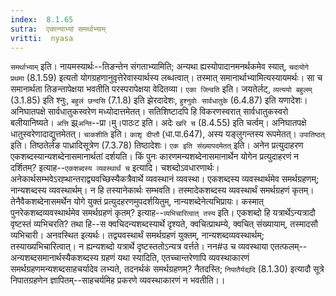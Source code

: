 ```yaml
---
index:  8.1.65
sutra:  एकान्याभ्यां समर्थाभ्याम्
vritti:  nyasa
---
```


`समर्थाभ्याम्` इति। नायमस्यार्थः--तिङन्तेन संगताभ्यामिति; अन्यथा ह्यस्योपादानमनर्थकमेव स्यात्, `चदायोगे प्रथमा` (8.1.59) इत्यतो योगग्रहणानुवृत्तेरेवास्यार्थस्य लब्धत्वात्। तस्मात् समानार्थाभ्यामित्यस्यायमर्थः। सा च समानार्थता तिङन्तापेक्षया भवतीति परस्परापेक्षया वेदितव्या। `एका जिन्वति` इति। जयतेर्लट्, `व्यत्ययो बहुलम्` (3.1.85) इति श्नुः, `बहुलं छन्दसि` (7.1.8) इति झेरदादेशः, `हुश्नुवोः सार्वधातुके` (6.4.87) इति यणादेशः। अनिघातपक्षे सार्वधातुकस्वरेण मध्योदात्तमेतत्। सतिशिष्टादपि हि विकरणस्वरात् सार्वधातुकस्वरो बलीयानिष्यते। `अत्ति` झ्र्`अन्ति`--प्रा।मु।पाठःट इति। अदेः `खरि च` (8.4.55) इति चर्त्वम्। अनिघातपक्षे धातुस्वरेणादाद्युत्तमेतत्। `चाकशीति` इति। `काशृ दीप्तौ` (धा.पा.647), अस्य यङ्लुगन्तस्य रूपमेतत्।
`उपातिष्ठत्` इति। तिष्ठतेर्लङ पाध्रादिसूत्रेण (7.3.78) तिष्ठादेशः। `एक इति संख्यापदमेतत्` इति। अनेन प्रत्युदाहरण एकशब्दस्यान्यशब्देनासमानार्थतां दर्शयति। किं पुनः कारणमन्यशब्देनासमानार्थेन योगेन प्रत्युदाहरणं न दर्शितम्? इत्याह--`एकशब्दस्य व्यवस्थार्थं च` इत्यादि। चशब्दोऽवधारणार्थः। अनेकार्थसम्भवेऽरह्थान्तराद्व्यवच्छिस्यैकत्रैवार्थे व्यवस्थानं व्यवस्था। एकशब्दस्य व्यवस्थार्थमेव समर्थग्रहणम्; नान्यशब्दस्य व्यवस्थार्थम्। न हि तस्यानेकार्थः सम्भवति। तस्मादेकशब्दस्य व्यवस्थार्थं समर्थग्रहणं कृतम्। तेनैवैकशब्देनासमर्थेन योगे युक्तं प्रत्युदहरणमुपदर्शयितुम्, नान्यशब्देनेत्यभिप्रायः। कस्मात् पुनरेकशब्दव्यवस्थार्थमेव समर्थग्रहणं कृतम्? इत्याह--`व्यभिचारित्वात् तस्य` इति। एकशब्दो हि यत्रार्थेऽन्यत्रादौ वृष्टस्तं व्यभिचरति? तथा हि--स क्वचिदन्यशब्दस्यार्थे दृश्यते, क्वचित्प्राथम्ये, क्वचित् संख्यायाम्, तस्मादसौ व्यभिचारी। अनवस्थित इत्यर्थः। तद्व्यवस्थार्थं समर्थग्रहणं युक्तम्, नान्यशब्दव्यवस्थार्थम्; तस्याख्यभिचारित्वात्। न ह्यन्यशब्दो यत्रार्थे दृष्टस्ततोऽन्यत्र वर्त्तते। नन#उ च व्यवस्थाया एतत्फलम्--अन्यशब्दसमानार्थस्यैकशब्दस्य ग्रहणं यथा स्यादिति, एतच्चान्तरेणापि व्यवस्थाकारणं समर्थग्रहणमन्यशब्दसाहचर्यादेव लभ्यते, तदनर्थकं समर्थग्रहणम्? नैतदस्ति; `निपातैर्यद्यदि` (8.1.30) इत्यादौ सूत्रे निपातग्रहणेन ज्ञापितम्--साहचर्यमिह प्रकरणे व्यवस्थाकारणं न भवतीति।।

